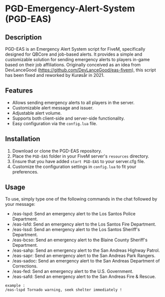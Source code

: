# PGD-Emergency-Alert-System (PGD-EAS)

## Description

PGD-EAS is an Emergency Alert System script for FiveM, specifically designed for QBCore and job-based alerts. 
It provides a simple and customizable solution for sending emergency alerts to players in-game based on their job affiliations. 
Originally conceived as an idea from DevLanceGood (https://github.com/DevLanceGood/eas-fivem), this script has been fixed and reworked by Kurøsår in 2021.

## Features

- Allows sending emergency alerts to all players in the server.
- Customizable alert message and issuer.
- Adjustable alert volume.
- Supports both client-side and server-side functionality.
- Easy configuration via the `config.lua` file.

## Installation

1. Download or clone the PGD-EAS repository.
2. Place the `PGD-EAS` folder in your FiveM server's `resources` directory.
3. Ensure that you have added `start PGD-EAS` to your server.cfg file.
4. Customize the configuration settings in `config.lua` to fit your preferences.

## Usage

To use, simply type one of the following commands in the chat followed by your message:

- /eas-lspd: Send an emergency alert to the Los Santos Police Department.
- /eas-lsfd: Send an emergency alert to the Los Santos Fire Department.
- /eas-lssd: Send an emergency alert to the Los Santos Sheriff's Department.
- /eas-bcso: Send an emergency alert to the Blaine County Sheriff's Department.
- /eas-sahp: Send an emergency alert to the San Andreas Highway Patrol.
- /eas-sapr: Send an emergency alert to the San Andreas Park Rangers.
- /eas-sadoc: Send an emergency alert to the San Andreas Department of Corrections.
- /eas-fed: Send an emergency alert to the U.S. Government.
- /eas-safd: Send an emergency alert to the San Andreas Fire & Rescue.
```
example : 
/eas-lspd Tornado warning, seek shelter immediately !
```
